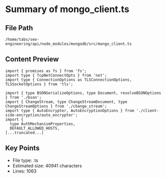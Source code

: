 # Summary of mongo_client.ts
  
## File Path
`/home/tabs/seo-engineering/api/node_modules/mongodb/src/mongo_client.ts`

## Content Preview
```
import { promises as fs } from 'fs';
import type { TcpNetConnectOpts } from 'net';
import type { ConnectionOptions as TLSConnectionOptions, TLSSocketOptions } from 'tls';

import { type BSONSerializeOptions, type Document, resolveBSONOptions } from './bson';
import { ChangeStream, type ChangeStreamDocument, type ChangeStreamOptions } from './change_stream';
import type { AutoEncrypter, AutoEncryptionOptions } from './client-side-encryption/auto_encrypter';
import {
  type AuthMechanismProperties,
  DEFAULT_ALLOWED_HOSTS,
[...truncated...]
```

## Key Points
- File type: .ts
- Estimated size: 40941 characters
- Lines: 1063
